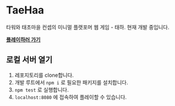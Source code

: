 # TaeHaa
타워와 태초마을 컨셉의 미니멀 플랫포머 웹 게임 - 태하.
현재 개발 중입니다.

[**플레이하러 가기**](taehaa.herokuapp.com)

## 로컬 서버 열기
1. 레포지토리를 clone합니다.
2. 개발 루트에서 `npm i` 로 필요한 패키지를 설치합니다.
3. `npm test` 로 실행합니다.
4. `localhost:8080` 에 접속하여 플레이할 수 있습니다.
